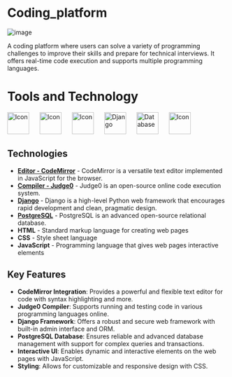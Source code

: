 # Coding_platform
![image](https://github.com/user-attachments/assets/3f4f9138-bf9e-4f00-abf3-1415a8bbaecf)

A coding platform where users can solve a variety of programming challenges to improve their skills and prepare for technical interviews. It offers real-time code execution and supports multiple programming languages.

# Tools and Technology

<img src="https://github.com/user-attachments/assets/a3b18a7c-4410-45ff-aab0-d6adefda359b" width="50" height="50" alt="Icon" style="margin-right: 20px;">
<img src="https://github.com/user-attachments/assets/5e5a9eda-e04c-4f1d-9050-ecefff416a73" width="50" height="50" alt="Icon" style="margin-right: 20px;">
<img src="https://github.com/user-attachments/assets/fc549eb2-89bc-4afa-84bf-859ca84cd4b5" width="50" height="50" alt="Icon" style="margin-right: 20px;">
<img src="https://github.com/user-attachments/assets/5ed335a6-3531-46e4-966a-0596dc45870d" width="50" height="50" alt="Django" style="margin-right: 20px;">
<img src="https://github.com/user-attachments/assets/c168e726-8900-45ff-b32a-3ece8e3209ed" width="50" height="50" alt="Database" style="margin-right: 20px;">
<img src="https://github.com/user-attachments/assets/9ae39c57-9d78-492e-8185-5143b9a2383e" width="50" height="50" alt="Icon">


## Technologies

- **[Editor - CodeMirror](https://codemirror.net/)** - CodeMirror is a versatile text editor implemented in JavaScript for the browser.
- **[Compiler - Judge0](https://judge0.com/)** - Judge0 is an open-source online code execution system.
- **[Django](https://www.djangoproject.com/)** - Django is a high-level Python web framework that encourages rapid development and clean, pragmatic design.
- **[PostgreSQL](https://www.postgresql.org/)** - PostgreSQL is an advanced open-source relational database.
- **HTML** - Standard markup language for creating web pages
- **CSS** - Style sheet language
- **JavaScript** - Programming language that gives web pages interactive elements


## Key Features

- **CodeMirror Integration**: Provides a powerful and flexible text editor for code with syntax highlighting and more.
- **Judge0 Compiler**: Supports running and testing code in various programming languages online.
- **Django Framework**: Offers a robust and secure web framework with built-in admin interface and ORM.
- **PostgreSQL Database**: Ensures reliable and advanced database management with support for complex queries and transactions.
- **Interactive UI**: Enables dynamic and interactive elements on the web pages with JavaScript.
- **Styling**: Allows for customizable and responsive design with CSS.
